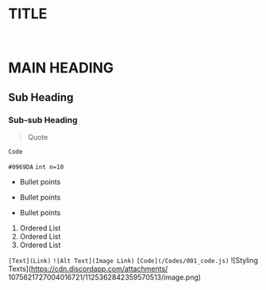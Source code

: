 <!--Space b/w two MAIN HEADINGs-->


#
&nbsp;
&nbsp;
#


# TITLE
<!-- XXXXXXXXXXXXXXXXXXXXXXXXXXXXXXXXXXXXXXXXXXXXXXXXXX -->

<!--Space b/w two Sub Headings-->
<br>

<!-- XXXXXXXXXXXXXXXXXXXXXXXXXXXXXXXXXXXXXXXXXXXXXXXXXX -->

# MAIN HEADING
## Sub Heading
### Sub-sub Heading

> Quote

```
Code
```

`#0969DA`
`int n=10`

- Bullet points
+ Bullet points
* Bullet points

1. Ordered List
2. Ordered List
3. Ordered List

<!-- XXXXXXXXXXXXXXXXXXXXXXXXXXXXXXXXXXXXXXXXXXXXXXXXXX -->

`[Text](Link)`
`![Alt Text](Image Link)`
`[Code](/Codes/001_code.js)`
![Styling Texts](https://cdn.discordapp.com/attachments/    1075621727004016721/1125362842359570513/image.png)